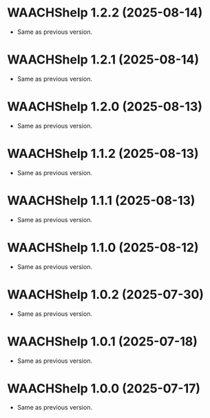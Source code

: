 <!-- NEWS.md is maintained by https://cynkra.github.io/fledge, do not edit -->

# WAACHShelp 1.2.2 (2025-08-14)

- Same as previous version.


# WAACHShelp 1.2.1 (2025-08-14)

- Same as previous version.



# WAACHShelp 1.2.0 (2025-08-13)

- Same as previous version.


# WAACHShelp 1.1.2 (2025-08-13)

- Same as previous version.


# WAACHShelp 1.1.1 (2025-08-13)

- Same as previous version.


# WAACHShelp 1.1.0 (2025-08-12)

- Same as previous version.


# WAACHShelp 1.0.2 (2025-07-30)

- Same as previous version.


# WAACHShelp 1.0.1 (2025-07-18)

- Same as previous version.


# WAACHShelp 1.0.0 (2025-07-17)

- Same as previous version.


